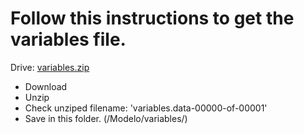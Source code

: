 # Follow this instructions to get the variables file.

Drive: [variables.zip](https://drive.google.com/file/d/11WT-mUGdMrlvcNX6zoXpqIdxq0Ak8DkB/view?usp=sharing)

* Download
* Unzip
* Check unziped filename: 'variables.data-00000-of-00001'
* Save in this folder. (/Modelo/variables/)
